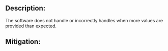 ## Description:

The software does not handle or incorrectly handles when more values are provided than expected.



## Mitigation:
